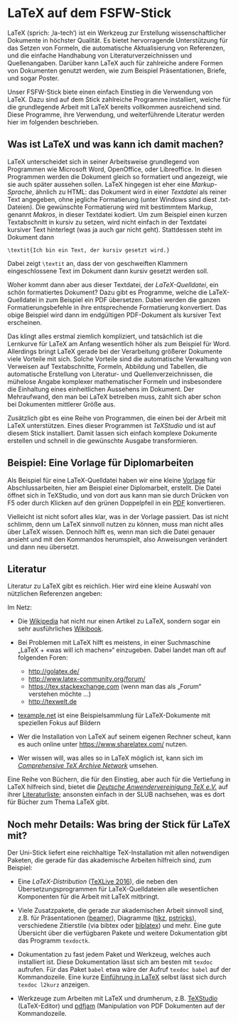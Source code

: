 # LaTeX auf dem FSFW-Stick

LaTeX (sprich: ‚la-tech‘) ist ein Werkzeug zur Erstellung wissenschaftlicher
Dokumente in höchster Qualität.  Es bietet hervorragende Unterstützung für das
Setzen von Formeln, die automatische Aktualisierung von Referenzen, und die
einfache Handhabung von Literaturverzeichnissen und Quellenangaben.  Darüber
kann LaTeX auch für zahlreiche andere Formen von Dokumenten genutzt werden, wie
zum Beispiel Präsentationen, Briefe, und sogar Poster.

Unser FSFW-Stick biete einen einfach Einstieg in die Verwendung von LaTeX.  Dazu
sind auf dem Stick zahlreiche Programme installiert, welche für die grundlegende
Arbeit mit LaTeX bereits vollkommen ausreichend sind.  Diese Programme, ihre
Verwendung, und weiterführende Literatur werden hier im folgenden beschrieben.

## Was ist LaTeX und was kann ich damit machen?

LaTeX unterscheidet sich in seiner Arbeitsweise grundlegend von Programmen wie
Microsoft Word, OpenOffice, oder Libreoffice.  In diesen Programmen werden die
Dokument gleich so formatiert und angezeigt, wie sie auch später aussehen
sollen.  LaTeX hingegen ist eher eine *Markup-Sprache*, ähnlich zu HTML: das
Dokument wird in einer *Textdatei* als reiner Text angegeben, ohne jegliche
Formatierung (unter Windows sind diest .txt-Dateien).  Die gewünschte
Formatierung wird mit bestimmtem Markup, genannt *Makros*, in dieser Textdatei
kodiert.  Um zum Beispiel einen kurzen Textabschnitt in kursiv zu setzen, wird
nicht einfach in der Textdatei kursiver Text hinterlegt (was ja auch gar nicht
geht).  Stattdessen steht im Dokument dann

    \textit{Ich bin ein Text, der kursiv gesetzt wird.}

Dabei zeigt `\textit` an, dass der von geschweiften Klammern eingeschlossene
Text im Dokument dann kursiv gesetzt werden soll.

Woher kommt dann aber aus dieser Textdatei, der *LaTeX-Quelldatei*, ein schön
formatiertes Dokument?  Dazu gibt es Programme, welche die LaTeX-Quelldatei in
zum Beispiel ein PDF übersetzen.  Dabei werden die ganzen Formatierungsbefehle
in ihre entsprechende Formatierung konvertiert.  Das obige Beispiel wird dann im
endgültigen PDF-Dokument als kursiver Text erscheinen.

Das klingt alles erstmal ziemlich kompliziert, und tatsächlich ist die Lernkurve
für LaTeX am Anfang wesentlich höher als zum Beispiel für Word.  Allerdings
bringt LaTeX gerade bei der Verarbeitung größerer Dokumente viele Vorteile mit
sich.  Solche Vorteile sind die automatische Verwaltung von Verweisen auf
Textabschnitte, Formeln, Abbildung und Tabellen, die automatische Erstellung von
Literatur- und Quellenverzeichnissen, die mühelose Angabe komplexer
mathematischer Formeln und insbesondere die Einhaltung eines einheitlichen
Aussehens im Dokument.  Der Mehraufwand, den man bei LaTeX betreiben muss, zahlt
sich aber schon bei Dokumenten mittlerer Größe aus.

Zusätzlich gibt es eine Reihe von Programmen, die einen bei der Arbeit mit LaTeX
unterstützen.  Eines dieser Programmen ist *TeXStudio* und ist auf diesem Stick
installiert.  Damit lassen sich einfach komplexe Dokumente erstellen und schnell
in die gewünschte Ausgabe transformieren.

## Beispiel: Eine Vorlage für Diplomarbeiten

Als Beispiel für eine LaTeX-Quelldatei haben wir eine
kleine [Vorlage](latex/muster-diplomarbeit.tex) für Abschlussarbeiten, hier
am Beispiel einer Diplomarbeit, erstellt.  Die Datei öffnet sich in TeXStudio,
und von dort aus kann man sie durch Drücken von F5 oder durch Klicken auf den
grünen Doppelpfeil in ein [PDF](latex/muster-diplomarbeit.pdf) konvertieren.

Vielleicht ist nicht sofort alles klar, was in der Vorlage passiert.  Das ist
nicht schlimm, denn um LaTeX sinnvoll nutzen zu können, muss man nicht alles
über LaTeX wissen.  Dennoch hilft es, wenn man sich die Datei genauer ansieht
und mit den Kommandos herumspielt, also Anweisungen verändert und dann neu
übersetzt.

## Literatur

Literatur zu LaTeX gibt es reichlich.  Hier wird eine kleine Auswahl von
nützlichen Referenzen angeben:

Im Netz:

- Die [Wikipedia](https://en.wikipedia.org/wiki/LaTeX) hat nicht nur einen
  Artikel zu LaTeX, sondern sogar ein sehr
  ausführliches [Wikibook](https://en.wikibooks.org/wiki/LaTeX).

- Bei Problemen mit LaTeX hilft es meistens, in einer Suchmaschine „LaTeX + «was
  will ich machen»“ einzugeben.  Dabei landet man oft auf folgenden Foren:

  - http://golatex.de/
  - http://www.latex-community.org/forum/
  - https://tex.stackexchange.com (wenn man das als „Forum“ verstehen möchte …)
  - http://texwelt.de

- [texample.net](http://texample.net/) ist eine Beispielsammlung für
  LaTeX-Dokumente mit speziellen Fokus auf Bildern

- Wer die Installation von LaTeX auf seinem eigenen Rechner scheut, kann es auch
  online unter https://www.sharelatex.com/ nutzen.

- Wer wissen will, was alles so in LaTeX möglich ist, kann sich im
  [*Comprehensive TeX Archive Network*](https://www.ctan.org/) umsehen.

Eine Reihe von Büchern, die für den Einstieg, aber auch für die Vertiefung in
LaTeX hilfreich sind, bietet
die [*Deutsche Anwendervereinigung TeX e.V.*](http://www.dante.de) auf
ihrer [Literaturliste](http://www.dante.de/index/Literatur.html); ansonsten
einfach in der SLUB nachsehen, was es dort für Bücher zum Thema LaTeX gibt.

## Noch mehr Details: Was bring der Stick für LaTeX mit?

Der Uni-Stick liefert eine reichhaltige TeX-Installation mit allen notwendigen
Paketen, die gerade für das akademische Arbeiten hilfreich sind, zum Beispiel:

- Eine *LaTeX-Distribution* ([TeXLive 2016][]), die neben den
  Übersetzungsprogrammen für LaTeX-Quelldateien alle wesentlichen Komponenten
  für die Arbeit mit LaTeX mitbringt.

- Viele Zusatzpakete, die gerade zur akademischen Arbeit sinnvoll sind, z.B. für
  Präsentationen ([beamer][]), Diagramme ([tikz][], [pstricks][]), verschiedene
  Zitierstile (via bibtex oder [biblatex][]) und mehr.  Eine gute Übersicht über
  die verfügbaren Pakete und weitere Dokumentation gibt das Programm `texdoctk`.

- Dokumentation zu fast jedem Paket und Werkzeug, welches auch installiert ist.
  Diese Dokumentation lässt sich am besten mit `texdoc` aufrufen.  Für das Paket
  `babel` etwa wäre der Aufruf `texdoc babel` auf der Kommandozeile.  Eine
  kurze [Einführung in LaTeX][] selbst lässt sich durch `texdoc l2kurz`
  anzeigen.

- Werkzeuge zum Arbeiten mit LaTeX und drumherum, z.B. [TeXStudio][]
  (LaTeX-Editor) und [pdfjam][] (Manipulation von PDF Dokumenten auf der
  Kommandozeile.

[beamer]: https://www.ctan.org/pkg/beamer
[tikz]: https://www.ctan.org/pkg/pgf
[pstricks]: https://www.ctan.org/pkg/pstricks-base
[biblatex]: https://www.ctan.org/pkg/biblatex
[Einführung in LaTeX]: https://www.ctan.org/pkg/lshort-german
[TeXLive 2016]: https://www.tug.org/texlive/
[TeXStudio]: http://www.texstudio.org
[pdfjam]: http://www2.warwick.ac.uk/fac/sci/statistics/staff/academic-research/firth/software/pdfjam

